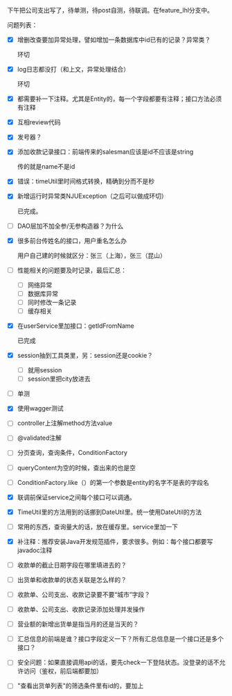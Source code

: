 下午把公司支出写了，待单测，待post自测，待联调。在feature_lhl分支中。

问题列表：

- [x] 增删改查要加异常处理，譬如增加一条数据库中id已有的记录？异常类？

  环切

- [x] log日志都没打（和上文，异常处理结合）

  环切

- [x] 都需要补一下注释。尤其是Entity的，每一个字段都要有注释；接口方法必须有注释

- [x] 互相review代码

- [x] 发号器？

- [x] 添加收款记录接口：前端传来的salesman应该是id不应该是string

  传的就是name不是id

- [x] 错误：timeUtil里时间格式转换，精确到分而不是秒

- [x] 新增运行时异常类NJUException（之后可以做成环切）

  已完成。

- [ ] DAO层加不加全参/无参构造器？为什么

- [x] 很多前台传姓名的接口，用户重名怎么办

  用户自己建的时候就区分：张三（上海），张三（昆山）

- [ ] 性能相关的问题要及时记录，最后汇总：

  - [ ] 网络异常
  - [ ] 数据库异常
  - [ ] 同时修改一条记录
  - [ ] 缓存相关
  
- [x] 在userService里加接口：getIdFromName

  已完成
  
- [x] session抽到工具类里，另：session还是cookie？

  - [ ] 就用session
  - [ ] session里把city放进去

- [ ] 单测

- [x] 使用wagger测试

- [ ] controller上注解method方法value

- [ ] @validated注解

- [ ] 分页查询，查询条件，ConditionFactory

- [ ] queryContent为空的时候，查出来的也是空

- [ ] ConditionFactory.like（）的第一个参数是entity的名字不是表的字段名

- [x] 联调前保证service之间每个接口可以调通。

- [x] TimeUtil里的方法用到的话挪到DateUtil里。统一使用DateUtil的方法

- [ ] 常用的东西，查询量大的话，放在缓存里。service里加一下

- [x] 补注释：推荐安装Java开发规范插件，要求很多。例如：每个接口都要写javadoc注释

- [ ] 收款单的截止日期字段在哪里填进去的？

- [ ] 出货单和收款单的状态关联是怎么样的？

- [ ] 收款单、公司支出、收款记录要不要“城市”字段？

- [ ] 收款单、公司支出、收款记录添加处理并发操作

- [ ] 营业额的新增出货单是指当月的还是当天的？

- [ ] 汇总信息的前端是谁？接口字段定义一下？所有汇总信息是一个接口还是多个接口？

- [ ] 安全问题：如果直接调用api的话，要先check一下登陆状态。没登录的话不允许访问（鉴权，前后端都要加）

- [ ] "查看出货单列表"的筛选条件里有id的，要加上
